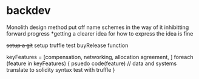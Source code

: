 # backdev

Monolith design method
put off name schemes in the way of it inhibitting forward progress
*getting a clearer idea for how to express the idea is fine

~~setup a git~~
setup truffle
test buyRelease function

keyFeatures = [compensation, networking, allocation agreement, ]
foreach (feature in keyFeatures) {
  psuedo code(feature) // data and systems
  translate to solidity syntax
  test with truffle
}
